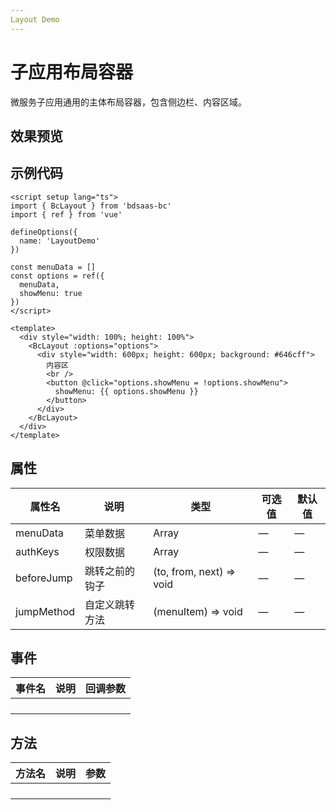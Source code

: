 ```yaml
---
Layout Demo
---
```


# 子应用布局容器

微服务子应用通用的主体布局容器，包含侧边栏、内容区域。

<script setup lang="ts">
import LayoutDemo from '../components/layout-demo/LayoutDemo.vue'
</script>

## 效果预览

<LayoutDemo/>

## 示例代码

```vue
<script setup lang="ts">
import { BcLayout } from 'bdsaas-bc'
import { ref } from 'vue'

defineOptions({
  name: 'LayoutDemo'
})

const menuData = []
const options = ref({
  menuData,
  showMenu: true
})
</script>

<template>
  <div style="width: 100%; height: 100%">
    <BcLayout :options="options">
      <div style="width: 600px; height: 600px; background: #646cff">
        内容区
        <br />
        <button @click="options.showMenu = !options.showMenu">
          showMenu: {{ options.showMenu }}
        </button>
      </div>
    </BcLayout>
  </div>
</template>
```

## 属性

| 属性名     | 说明           | 类型                     | 可选值 | 默认值 |
| ---------- | -------------- | ------------------------ | ------ | ------ |
| menuData   | 菜单数据       | Array                    | —      | —      |
| authKeys   | 权限数据       | Array                    | —      | —      |
| beforeJump | 跳转之前的钩子 | (to, from, next) => void | —      | —      |
| jumpMethod | 自定义跳转方法 | (menuItem) => void       | —      | —      |

## 事件

| 事件名 | 说明 | 回调参数 |
| ------ | ---- | -------- |
|        |      |          |
|        |      |          |
|        |      |          |
|        |      |          |

## 方法

| 方法名 | 说明 | 参数 |
| ------ | ---- | ---- |
|        |      |      |
|        |      |      |
|        |      |      |
|        |      |      |
